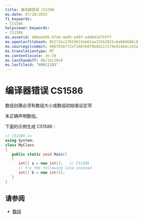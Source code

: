 ```yaml
---
title: 编译器错误 CS1586
ms.date: 07/20/2015
f1_keywords:
- CS1586
helpviewer_keywords:
- CS1586
ms.assetid: 408a4495-6fe6-4e95-a49f-a4d041675fff
ms.openlocfilehash: 85271bc27033019ab63aa332b2015c6a886686c8
ms.sourcegitcommit: 986f836f72ef10876878bd6217174e41464c145a
ms.translationtype: MT
ms.contentlocale: zh-CN
ms.lasthandoff: 08/19/2019
ms.locfileid: "69611103"
---
```

# <a name="compiler-error-cs1586"></a>编译器错误 CS1586
数组创建必须有数组大小或数组初始值设定项  
  
 未正确声明数组。  
  
 下面的示例生成 CS1586：  
  
```csharp  
// CS1586.cs  
using System;  
class MyClass  
{  
   public static void Main()  
   {  
      int[] a = new int[];   // CS1586  
      // try the following line instead  
      int[] b = new int[5];  
   }  
}  
```  
  
## <a name="see-also"></a>请参阅

- [数组](../programming-guide/arrays/index.md)
